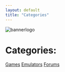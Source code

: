 ```yaml
---
layout: default
title: "Categories"
---
```


<img src="/images/bannerlogo.png" alt="bannerlogo" class="bannerlogo">

<h1 class="text-center">Categories:</h1>
<a class="list" href="games">Games</a>
<a class="list" href="emulators">Emulators</a>
<a class="list" href="https://forum.mesacomplex.tk/">Forums</a>

<script>
document.getElementById("contactNav").classList.add("active");
</script>